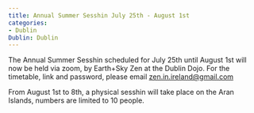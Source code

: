```yaml
---
title: Annual Summer Sesshin July 25th - August 1st
categories:
- Dublin
Dublin: Dublin
---
```


The Annual Summer Sesshin scheduled for July 25th until August 1st will now be held via zoom, by Earth+Sky Zen at the Dublin Dojo. For the timetable, link and password, please email zen.in.ireland@gmail.com

From August 1st to 8th, a physical sesshin will take place on the Aran Islands, numbers are limited to 10 people.